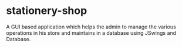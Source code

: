 # stationery-shop
A GUI based application which helps the admin to manage the various operations in his store and maintains in a database using JSwings and Database.
